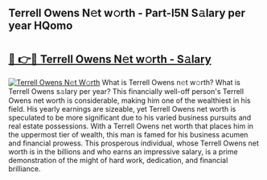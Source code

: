 ## Terrell Owens N𝚎t w𝚘rth - Part-I5N S𝚊lary per year HQomo

# <h2><a href="http://gc18or5.nevu.top/?p=Terrell+Owens">🔗 👉🔴 Terrell Owens N𝚎t w𝚘rth - S𝚊lary</a></h2>

[![Terrell Owens N𝚎t W𝚘rth](https://i.imgur.com/Oavwk0R.jpeg)](http://gc18or5.nevu.top/?p=Terrell+Owens)
What is Terrell Owens n𝚎t w𝚘rth? What is Terrell Owens s𝚊lary per year?
This financially well-off person's Terrell Owens net worth is considerable, making him one of the wealthiest in his field. His yearly earnings are sizeable, yet Terrell Owens net worth is speculated to be more significant due to his varied business pursuits and real estate possessions. With a Terrell Owens net worth that places him in the uppermost tier of wealth, this man is famed for his business acumen and financial prowess. This prosperous individual, whose Terrell Owens net worth is in the billions and who earns an impressive salary, is a prime demonstration of the might of hard work, dedication, and financial brilliance.
